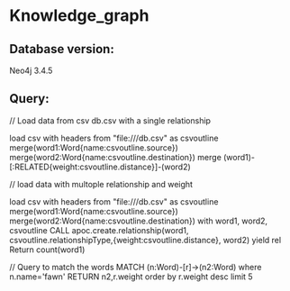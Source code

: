 # Knowledge_graph

## Database version:
Neo4j 3.4.5

## Query:

// Load data from csv db.csv with a single relationship

load csv with headers from "file:///db.csv" as csvoutline
merge(word1:Word{name:csvoutline.source})
merge(word2:Word{name:csvoutline.destination})
merge (word1)-[:RELATED{weight:csvoutline.distance}]-(word2)


// load data with multople relationship and weight

load csv with headers from "file:///db.csv" as csvoutline 
merge(word1:Word{name:csvoutline.source}) 
merge(word2:Word{name:csvoutline.destination})
with word1, word2, csvoutline
CALL apoc.create.relationship(word1, csvoutline.relationshipType,{weight:csvoutline.distance}, word2) yield rel
Return count(word1)


// Query to match the words
MATCH (n:Word)-[r]->(n2:Word) where n.name='fawn' RETURN n2,r.weight order by r.weight desc limit 5
